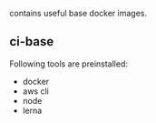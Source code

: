 contains useful base docker images.

## ci-base

Following tools are preinstalled:

* docker
* aws cli
* node
* lerna

